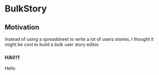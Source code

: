 # BulkStory

## Motivation

Instead of using a spreadsheet to write a lot of users stories, I thought it might be cool to build a bulk user story editor.

### HAI!!1

Hello

